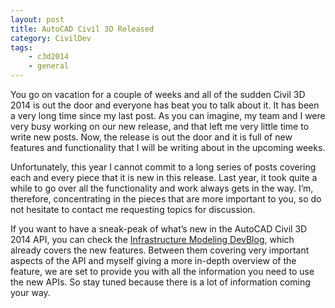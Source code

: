 ```yaml
---
layout: post
title: AutoCAD Civil 3D Released
category: CivilDev
tags:
    - c3d2014
    - general
---
```


You go on vacation for a couple of weeks and all of the sudden Civil 3D 2014 is 
out the door and everyone has beat you to talk about it. It has been a very long 
time since my last post. As you can imagine, my team and I were very busy 
working on our new release, and that left me very little time to write new posts. 
Now, the release is out the door and it is full of new features and functionality 
that I will be writing about in the upcoming weeks.

Unfortunately, this year I cannot commit to a long series of posts covering each 
and every piece that it is new in this release. Last year, it took quite a while 
to go over all the functionality and work always gets in the way. I’m, therefore, 
concentrating in the pieces that are more important to you, so do not hesitate 
to contact me requesting topics for discussion.

If you want to have a sneak-peak of what’s new in the AutoCAD Civil 3D 2014 API, 
you can check the 
[Infrastructure Modeling DevBlog](http://adndevblog.typepad.com/infrastructure/2013/03/whats-new-in-autocad-civil-3d-2014-api.html), 
which already covers the new 
features. Between them covering very important aspects of the API and myself 
giving a more in-depth overview of the feature, we are set to provide you with 
all the information you need to use the new APIs. So stay tuned because there is 
a lot of information coming your way.

